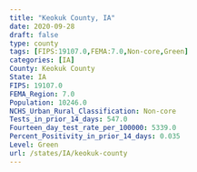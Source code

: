 ```yaml
---
title: "Keokuk County, IA"
date: 2020-09-28
draft: false
type: county
tags: [FIPS:19107.0,FEMA:7.0,Non-core,Green]
categories: [IA]
County: Keokuk County
State: IA
FIPS: 19107.0
FEMA_Region: 7.0
Population: 10246.0
NCHS_Urban_Rural_Classification: Non-core
Tests_in_prior_14_days: 547.0
Fourteen_day_test_rate_per_100000: 5339.0
Percent_Positivity_in_prior_14_days: 0.035
Level: Green
url: /states/IA/keokuk-county
---
```



